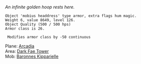 *An infinite golden hoop rests here.*

`Object 'mobius headdress' type armor, extra flags hum magic.`  
`Weight 6, value 8649, level 126.`  
`Object Quality (500 / 500 hps)`  
`Armor class is 26.`  
  
` Modifies armor class by -50 continuous`

Plane: [Arcadia](:Category:Arcadia "wikilink")  
Area: [Dark Fae Tower](:Category:Dark_Fae_Tower "wikilink")  
Mob: [Baronnes Kipparielle](Baronnes_Kipparielle "wikilink")
